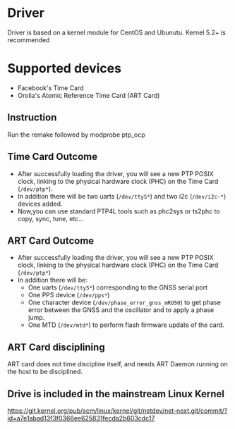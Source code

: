 # Driver

Driver is based on a kernel module for CentOS and Ubunutu. 
Kernel 5.2+ is recommended

# Supported devices

* Facebook's Time Card
* Orolia's Atomic Reference Time Card (ART Card)

## Instruction

Run the remake followed by modprobe ptp_ocp

## Time Card Outcome

* After successfully loading the driver, you will see a new PTP POSIX clock, linking to the physical hardware clock (PHC) on the Time Card (`/dev/ptp*`). 
* In addition there will be two uarts (`/dev/ttyS*`) and two i2c (`/dev/i2c-*`) devices added.
* Now,you can use standard PTP4L tools such as phc2sys or ts2phc to copy, sync, tune, etc...

## ART Card Outcome

* After successfully loading the driver, you will see a new PTP POSIX clock, linking to the physical hardware clock (PHC) on the Time Card (`/dev/ptp*`)
* In addition there will be:
  * One uarts (`/dev/ttyS*`) corresponding to the GNSS serial port
  * One PPS device (`/dev/pps*`)
  * One character device (`/dev/phase_error_gnss_mRO50`) to get phase error between the GNSS and the oscillator and to apply a phase jump.
  * One MTD (`/dev/mtd*`) to perform flash firmware update of the card.

## ART Card disciplining

ART card does not time discipline itself, and needs ART Daemon running on the host to be disciplined.

## Drive is included in the mainstream Linux Kernel

https://git.kernel.org/pub/scm/linux/kernel/git/netdev/net-next.git/commit/?id=a7e1abad13f3f0366ee625831fecda2b603cdc17
